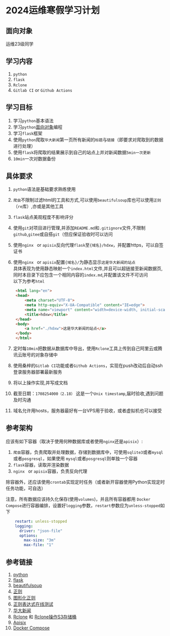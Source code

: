 # 2024运维寒假学习计划

## 面向对象

运维23级同学

## 学习内容

1. ```python```
2. ```flask```
3. `Rclone`
4. `Gitlab CI` or `Github Actions`

## 学习目标

1. 学习```python```基本语法
2. 学习```python```[面向对象](https://www.runoob.com/python3/python3-class.html)编程
3. 学习```flask```框架
4. 使用```python```爬取```华大新闻```第一页所有新闻的```标题```与```链接```（即要求对爬取到的数据进行处理）
5. 使用```flask```将爬取的结果展示到自己的站点上并对新闻数据```5min一次更新```
6. `10min`一次对数据备份

## 具体要求

1. ```python```语法是基础要求熟练使用

2. ```爬虫```不限制过滤html的工具和方式,可以使用```beautifulsoup```库也可以使用```正则```（`re`库）,亦或是其他工具

3. ```flask```站点美观程度不影响评分

4. 使用```git```对项目进行管理,并添加```README.md```和```.gitignore```文件,不限制```github```,```gitee```或自搭```git```（但应保证验收时可以访问

5. 使用`nginx ` or `apisix`反向代理```flask```至```{域名}/hdxw```，并配置https，可以自签证书

6. 使用`nginx ` or `apisix`配置```{域名}/```为静态显示```这是华大新闻的站点```<br />
   具体表现为使用静态映射一个```index.html```文件,并且可以超链接至新闻数据页,同时本目录下应包含一个相同内容的```index.md```,并配置该文件不可访问<br />
   以下为参考```html```

   ```html
    <html lang="en">
    <head>
        <meta charset="UTF-8">
        <meta http-equiv="X-UA-Compatible" content="IE=edge">
        <meta name="viewport" content="width=device-width, initial-scale=1.0">
        <title>hdxw</title>
    </head>
    <body>
        <a href="./hdxw">这是华大新闻的站点</a>
    </body>
    </html>
   ```

7. 定时每`10min`把数据从数据库中导出，使用`Rclone`工具上传到自己阿里云或腾讯云账号的对象存储中

8. 使用桑梓的`Gitlab CI`功能或者`Github Actions`，实现在push改动后自动ssh登录服务器部署最新服务

9. 将以上操作实现,并写成文档

10. 截至日期：```1708254000（2.18）``` 这是一个```Unix timestamp```,届时验收,遇到问题及时沟通

11. 域名允许用hosts，服务器最好有一台VPS用于验收，或者虚拟机也可以接受

## 参考架构

应该有如下容器（取决于使用何种数据库或者使用`nginx`还是`apisix`）:

1. `爬虫`容器，负责爬取并处理数据，存储到数据库中，可使用`sqlite3`或者`mysql`或者`posgresql`，如果使用 `mysql`或者`posgresql`则单独一个容器
2. `flask`容器，读取并渲染数据
3. `nginx ` or `apisix`容器，负责反向代理

除容器外，还应该使用`crontab`实现定时任务（或者新开容器使用Python实现定时任务功能，可自选）

注意，所有数据应该持久化保存(使用`volumes`)，并且所有容器都用 `Docker Compose`进行容器编排，设置好`logging`参数，`restart`参数应为`unless-stopped`如下

```yaml
    restart: unless-stopped
    logging:
      driver: "json-file"
      options:
        max-size: "3m"
        max-file: "1"
```



## 参考链接

1. [python](https://www.runoob.com/python3/python3-basic-syntax.html)
2. [flask](https://www.w3cschool.cn/flask/)
3. [beautifulsoup](https://beautifulsoup.readthedocs.io/zh_CN/latest/)
4. [正则](https://www.runoob.com/regexp/regexp-syntax.html)
5. [图形化正则](https://regexper.com/)
6. [正则表达式在线测试](https://regexr.com)
7. [华大新闻](https://news.hqu.edu.cn/hdyw.htm)
8. [Rclone](https://rclone.org/) 和 [Rclone操作S3存储桶](https://rclone.org/s3/)
9. [Apisix](https://apisix.apache.org/zh/)
10. [Docker Compose](https://docs.docker.com/compose/)
